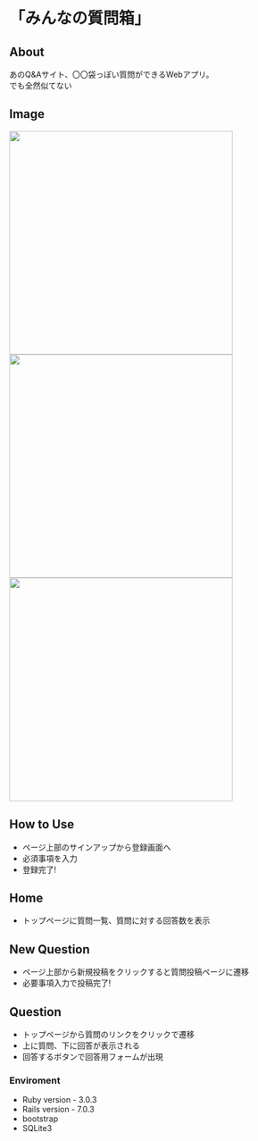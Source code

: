 # 「みんなの質問箱」  
## About  
あのQ&Aサイト、〇〇袋っぽい質問ができるWebアプリ。  
でも全然似てない  

## Image  
<img src="https://user-images.githubusercontent.com/72237530/184278511-5fb511df-94f7-4a72-875e-92f06c5d7db1.png" width="400">  
<img src="https://user-images.githubusercontent.com/72237530/184278325-f5a0fb63-fc15-4c87-9377-ec335eeadcc7.gif" width="400">
<img src="https://user-images.githubusercontent.com/72237530/184278329-82141cb0-a83f-4bf6-af60-aca8509025fe.gif" width="400">  

## How to Use  
* ページ上部のサインアップから登録画面へ  
* 必須事項を入力  
* 登録完了!  

## Home  
* トップページに質問一覧、質問に対する回答数を表示  

## New Question  
* ページ上部から新規投稿をクリックすると質問投稿ページに遷移  
* 必要事項入力で投稿完了!  
## Question  
* トップページから質問のリンクをクリックで遷移  
* 上に質問、下に回答が表示される  
* 回答するボタンで回答用フォームが出現  

### Enviroment  
* Ruby version - 3.0.3  
* Rails version - 7.0.3  
* bootstrap    
* SQLite3  

